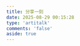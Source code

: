 ```yaml
---
title: 分享一刻
date: 2025-08-29 00:15:28
type: 'artitalk'
comments: 'false'
aside: true
---
```

<!-- 引用 artitalk -->
<script type="text/javascript" src="https://unpkg.com/artitalk"></script>
<!-- 存放说说的容器 -->
<div id="artitalk_main"></div>
<script>
new Artitalk({
    appId: 'MqrVTHvyLsRymVZIVKgZ6nfn-MdYXbMMI', // Your LeanCloud appId
    appKey: 'Xb7M2yWcGK5bmsj724PNJjj3', // Your LeanCloud appKey
    color1: 'linear-gradient(45deg,rgba(109,208,242,0.75) 15%,rgba(245,154,190,0.75) 85%)',
	color2: 'linear-gradient(45deg,rgba(109,208,242,0.75) 15%,rgba(245,154,190,0.75) 85%)',
})
</script>

